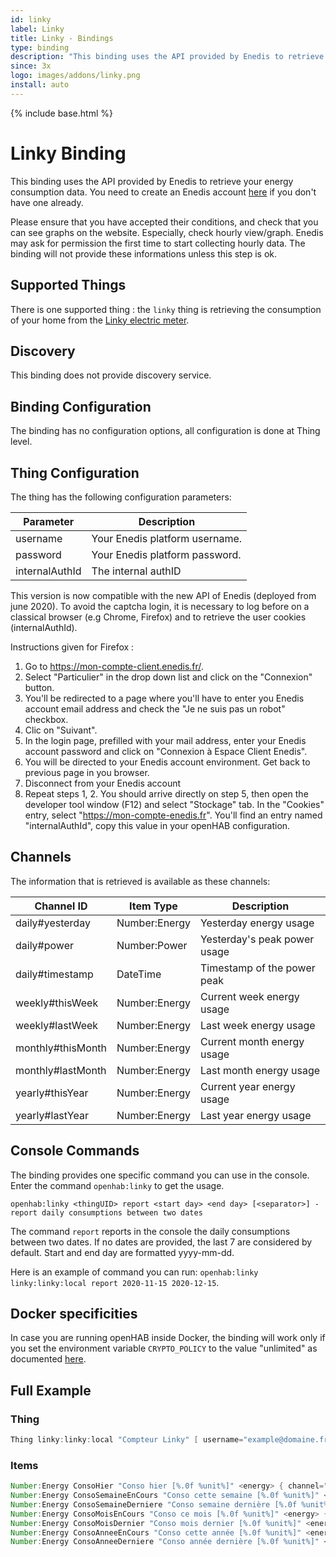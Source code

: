 ```yaml
---
id: linky
label: Linky
title: Linky - Bindings
type: binding
description: "This binding uses the API provided by Enedis to retrieve your energy consumption data."
since: 3x
logo: images/addons/linky.png
install: auto
---
```


<!-- Attention authors: Do not edit directly. Please add your changes to the appropriate source repository -->

{% include base.html %}

# Linky Binding

<AddonLogo />

This binding uses the API provided by Enedis to retrieve your energy consumption data.
You need to create an Enedis account [here](https://espace-client-connexion.enedis.fr/auth/UI/Login?realm=particuliers) if you don't have one already.

Please ensure that you have accepted their conditions, and check that you can see graphs on the website.
Especially, check hourly view/graph. Enedis may ask for permission the first time to start collecting hourly data.
The binding will not provide these informations unless this step is ok.

## Supported Things

There is one supported thing : the `linky` thing is retrieving the consumption of your home from the [Linky electric meter](https://www.enedis.fr/linky-compteur-communicant).

## Discovery

This binding does not provide discovery service.

## Binding Configuration

The binding has no configuration options, all configuration is done at Thing level.

## Thing Configuration

The thing has the following configuration parameters:

| Parameter      | Description                    |
|----------------|--------------------------------|
| username       | Your Enedis platform username. |
| password       | Your Enedis platform password. |
| internalAuthId | The internal authID            |

This version is now compatible with the new API of Enedis (deployed from june 2020).
To avoid the captcha login, it is necessary to log before on a classical browser (e.g Chrome, Firefox) and to retrieve the user cookies (internalAuthId).

Instructions given for Firefox :

1. Go to <https://mon-compte-client.enedis.fr/>.
1. Select "Particulier" in the drop down list and click on the "Connexion" button.
1. You'll be redirected to a page where you'll have to enter you Enedis account email address and check the "Je ne suis pas un robot" checkbox.
1. Clic on "Suivant".
1. In the login page, prefilled with your mail address, enter your Enedis account password and click on "Connexion à Espace Client Enedis".
1. You will be directed to your Enedis account environment. Get back to previous page in you browser.
1. Disconnect from your Enedis account
1. Repeat steps 1, 2. You should arrive directly on step 5, then open the developer tool window (F12) and select "Stockage" tab. In the "Cookies" entry, select "https://mon-compte-enedis.fr". You'll find an entry named "internalAuthId", copy this value in your openHAB configuration.

## Channels

The information that is retrieved is available as these channels:

| Channel ID        | Item Type     | Description                  |
|-------------------|---------------|------------------------------|
| daily#yesterday   | Number:Energy | Yesterday energy usage       |
| daily#power       | Number:Power  | Yesterday's peak power usage |
| daily#timestamp   | DateTime      | Timestamp of the power peak  |
| weekly#thisWeek   | Number:Energy | Current week energy usage    |
| weekly#lastWeek   | Number:Energy | Last week energy usage       |
| monthly#thisMonth | Number:Energy | Current month energy usage   |
| monthly#lastMonth | Number:Energy | Last month energy usage      |
| yearly#thisYear   | Number:Energy | Current year energy usage    |
| yearly#lastYear   | Number:Energy | Last year energy usage       |

## Console Commands

The binding provides one specific command you can use in the console.
Enter the command `openhab:linky` to get the usage.

```shell
openhab:linky <thingUID> report <start day> <end day> [<separator>] - report daily consumptions between two dates
```

The command `report` reports in the console the daily consumptions between two dates.
If no dates are provided, the last 7 are considered by default.
Start and end day are formatted yyyy-mm-dd.

Here is an example of command you can run: `openhab:linky linky:linky:local report 2020-11-15 2020-12-15`.

## Docker specificities

In case you are running openHAB inside Docker, the binding will work only if you set the environment variable `CRYPTO_POLICY` to the value "unlimited" as documented [here](https://github.com/openhab/openhab-docker#java-cryptographic-strength-policy).

## Full Example

### Thing

```java
Thing linky:linky:local "Compteur Linky" [ username="example@domaine.fr", password="******", internalAuthId="******" ]
```

### Items

```java
Number:Energy ConsoHier "Conso hier [%.0f %unit%]" <energy> { channel="linky:linky:local:daily#yesterday" }
Number:Energy ConsoSemaineEnCours "Conso cette semaine [%.0f %unit%]" <energy> { channel="linky:linky:local:weekly#thisWeek" }
Number:Energy ConsoSemaineDerniere "Conso semaine dernière [%.0f %unit%]" <energy> { channel="linky:linky:local:weekly#lastWeek" }
Number:Energy ConsoMoisEnCours "Conso ce mois [%.0f %unit%]" <energy> { channel="linky:linky:local:monthly#thisMonth" }
Number:Energy ConsoMoisDernier "Conso mois dernier [%.0f %unit%]" <energy> { channel="linky:linky:local:monthly#lastMonth" }
Number:Energy ConsoAnneeEnCours "Conso cette année [%.0f %unit%]" <energy> { channel="linky:linky:local:yearly#thisYear" }
Number:Energy ConsoAnneeDerniere "Conso année dernière [%.0f %unit%]" <energy> { channel="linky:linky:local:yearly#lastYear" }
```
